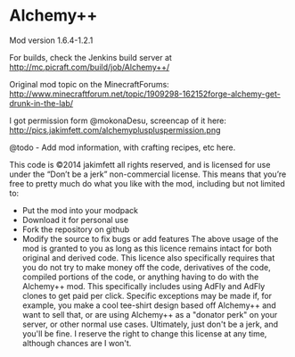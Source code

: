 Alchemy++
==================

Mod version 1.6.4-1.2.1

For builds, check the Jenkins build server at http://mc.picraft.com/build/job/Alchemy++/

Original mod topic on the MinecraftForums: http://www.minecraftforum.net/topic/1909298-162152forge-alchemy-get-drunk-in-the-lab/

I got permission form @mokonaDesu, screencap of it here: http://pics.jakimfett.com/alchemypluspluspermission.png

@todo - Add mod information, with crafting recipes, etc here.

This code is ©2014 jakimfett all rights reserved, and is licensed for use under the “Don’t be a jerk” non-commercial license.
This means that you’re free to pretty much do what you like with the mod, including but not limited to:
* Put the mod into your modpack
* Download it for personal use
* Fork the repository on github
* Modify the source to fix bugs or add features
The above usage of the mod is granted to you as long as this licence remains intact for both original and derived code. 
This licence also specifically requires that you do not try to make money off the code, derivatives of the code, compiled portions of the code, or anything having to do with the Alchemy++ mod. This specifically includes using AdFly and AdFly clones to get paid per click.
Specific exceptions may be made if, for example, you make a cool tee-shirt design based off Alchemy++ and want to sell that, or are using Alchemy++ as a "donator perk" on your server, or other normal use cases.
Ultimately, just don't be a jerk, and you'll be fine. I reserve the right to change this license at any time, although chances are I won't.
